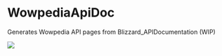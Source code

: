 # WowpediaApiDoc
Generates Wowpedia API pages from Blizzard_APIDocumentation (WIP)

![](https://raw.githubusercontent.com/Ketho/WowpediaApiDoc/master/overview.png)
